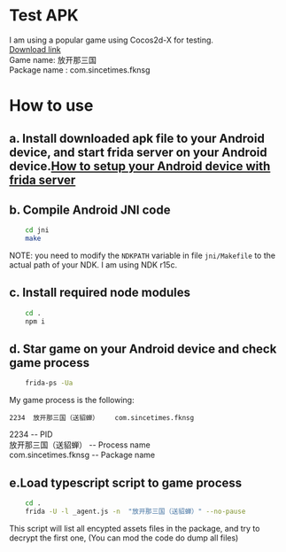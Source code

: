 
# Test APK

I am using a popular game using Cocos2d-X for testing.    
[Download link](https://m.ie925.com/game/kpcl/10194.html)   
Game name: 放开那三国    
Package name : com.sincetimes.fknsg  

# How to use
## a. Install downloaded apk file to your Android device, and start frida server on your Android device.[How to setup your Android device with frida server](https://frida.re/docs/android/)  
## b. Compile Android JNI code   
```bash
    cd jni
    make
```
  NOTE: you need to modify the `NDKPATH` variable in file `jni/Makefile` to the actual path of your NDK. I am using NDK r15c.   
## c. Install required node modules
```bash
    cd .
    npm i
```
## d. Star game on your Android device and check game process
```bash
    frida-ps -Ua
```  
My game process is the following:
```
2234  放开那三国（送貂蝉）    com.sincetimes.fknsg
```
2234 -- PID   
放开那三国（送貂蝉） -- Process name   
com.sincetimes.fknsg -- Package name  
## e.Load typescript script to game process  
```bash
    cd . 
    frida -U -l _agent.js -n  "放开那三国（送貂蝉）" --no-pause 
```  
This script will list all encypted assets files in the package, and try to decrypt the first one, (You can mod the code do dump all files)


